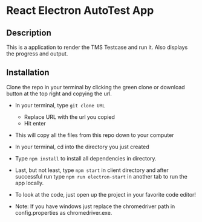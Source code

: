 # React Electron AutoTest App

## Description
This is a application to render the TMS Testcase and run it. Also displays the progress and output.

## Installation
Clone the repo in your terminal by clicking the green clone or download button at the top right and copying the url.

- In your terminal, type ```git clone URL```
  - Replace URL with the url you copied
  - Hit enter
        
- This will copy all the files from this repo down to your computer

- In your terminal, cd into the directory you just created

- Type ```npm install``` to install all dependencies in directory.

- Last, but not least, type ```npm start``` in client directory and after successful run type ```npm run electron-start``` in another tab to run the app locally.

- To look at the code, just open up the project in your favorite code editor!

- Note: If you have windows just replace the chromedriver path in config.properties as chromedriver.exe.
